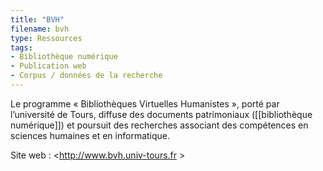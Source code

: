 ```yaml
---
title: "BVH"
filename: bvh
type: Ressources
tags:
- Bibliothèque numérique
- Publication web
- Corpus / données de la recherche
---
```


Le programme « Bibliothèques Virtuelles Humanistes », porté par l’université de Tours, diffuse des documents patrimoniaux ([[bibliothèque numérique]]) et poursuit des recherches associant des compétences en sciences humaines et en informatique.

Site web : <http://www.bvh.univ-tours.fr >

